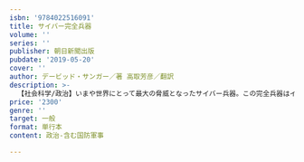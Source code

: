 ```yaml
---
isbn: '9784022516091'
title: サイバー完全兵器
volume: ''
series: ''
publisher: 朝日新聞出版
pubdate: '2019-05-20'
cover: ''
author: デービッド・サンガー／著 高取芳彦／翻訳
description: >-
  【社会科学/政治】いまや世界にとって最大の脅威となったサイバー兵器。この完全兵器はインフラを壊滅させ、各国間の疑念を簡単に増幅させる。閣僚やキーパーソンの発言（トランプ大統領のインタビューも収録）をあげながら、サイバー戦がもたらす世界危機を警告する。
price: '2300'
genre: ''
target: 一般
format: 単行本
content: 政治-含む国防軍事

---
```

